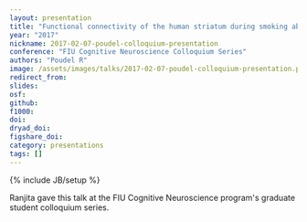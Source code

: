 ```yaml
---
layout: presentation
title: "Functional connectivity of the human striatum during smoking abstinence and pharmacologic administration"
year: "2017"
nickname: 2017-02-07-poudel-colloquium-presentation
conference: "FIU Cognitive Neuroscience Colloquium Series"
authors: "Poudel R"
image: /assets/images/talks/2017-02-07-poudel-colloquium-presentation.png
redirect_from:
slides:
osf: 
github:
f1000:
doi:
dryad_doi:
figshare_doi:
category: presentations
tags: []
---
```

{% include JB/setup %}

Ranjita gave this talk at the FIU Cognitive Neuroscience program's graduate student colloquium series.
